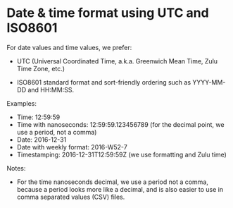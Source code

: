 # Date &amp; time format using UTC and ISO8601

For date values and time values, we prefer:

  * UTC (Universal Coordinated Time, a.k.a. Greenwich Mean Time, Zulu Time Zone, etc.)

  * ISO8601 standard format and sort-friendly ordering such as YYYY-MM-DD and HH:MM:SS.

Examples:

  * Time: 12:59:59
  * Time with nanoseconds: 12:59:59.123456789 (for the decimal point, we use a period, not a comma)
  * Date: 2016-12-31
  * Date with weekly format: 2016-W52-7
  * Timestamping: 2016-12-31T12:59:59Z (we use formatting and Zulu time)

Notes:

  * For the time nanoseconds decimal, we use a period not a comma, because a period looks more like a decimal, and is also easier to use in comma separated values (CSV) files.
